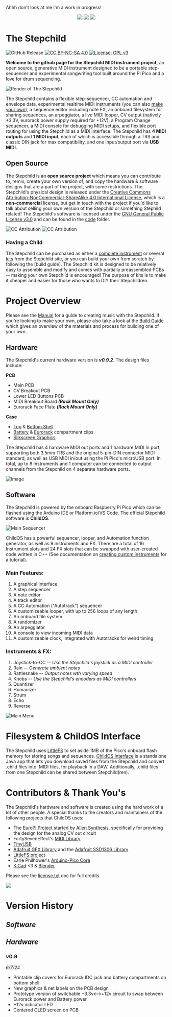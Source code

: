 <!-- ![Gif of the Stepchild Rotating](readme/stepchild.gif) -->
Ahhh don't look at me i'm a work in progress!

<p align="center">
</p>

<p align="center">
<img src = "readme/cursive_light.png#gh-light-mode-only">
<img src = "readme/cursive_dark.png#gh-dark-mode-only">
<!-- <img src="manual/images/stepchild.gif"> -->
<img src = "readme/rotate_optimized.gif">
</p>

<!-- intro -->
# The Stepchild
[cc-by-nc-sa-shield]: https://img.shields.io/badge/License-CC%20BY--NC--SA%204.0-lightgrey.svg
[cc-by-nc-sa]: http://creativecommons.org/licenses/by-nc-sa/4.0/
![GitHub Release](https://img.shields.io/github/v/release/alexlafetra/stepchild) [![CC BY-NC-SA 4.0][cc-by-nc-sa-shield]][cc-by-nc-sa] [![License: GPL v3](https://img.shields.io/badge/License-GPLv3-blue.svg)](https://www.gnu.org/licenses/gpl-3.0)

  
**Welcome to the github page for the Stepchild MIDI instrument project,** an open source, generative MIDI instrument designed to be a portable step-sequencer and experimental songwriting tool built around the Pi Pico and a love for drum sequencing.

![Render of The Stepchild](readme/opaque.png)

The Stepchild contains a flexible step-sequencer, CC automation and envelope data, experimental realtime MIDI instruments (you can also [make your own]()), a sequence editor including note FX, an onboard filesystem for sharing sequences, an arpeggiator, a live MIDI looper, CV output (natively +3.3V, eurorack power supply required for +12V), a Program Change sequencer, a MIDI console for debugging MIDI setups, and flexible port routing for using the Stepchild as a MIDI interface. The Stepchild has **4 MIDI outputs** and **1 MIDI input**, each of which is accessible through a TRS and classic DIN jack for max compatibility, and one input/output port via **USB MIDI**.

## Open Source
The Stepchild is an **open source project** which means you can contribute to, remix, create your own version of, and copy the hardware & software designs that are a part of the project, with some restrictions. The Stepchild's physical design is released under the [Creative Commons Attribution-NonCommercial-ShareAlike 4.0 International License][cc-by-nc-sa], which is a **non-commercial** license, but get in touch with the project if you'd like to talk about selling your own version of the Stepchild or something Stephild related! The Stepchild's software is licensed under the [GNU General Public License v3.0](https://www.gnu.org/licenses/gpl-3.0.html) and can be found in the [code](code/stepchild) folder.
<!-- 
[cc-by-nc-sa-image]: https://licensebuttons.net/l/by-nc-sa/4.0/88x31.png
[![CC BY-NC-SA 4.0][cc-by-nc-sa-image]][cc-by-nc-sa] -->
![CC Attribution](readme/attribution_graphic_black.svg#gh-light-mode-only)
![CC Attribution](readme/attribution_graphic_white.svg#gh-dark-mode-only)


### Having a Child
The Stepchild can be purchased as either a [complete instrument]() or several [kits]() from the Stepchild site, or you can build your own from scratch by following the [build guide]. The Stepchild kit is designed to be relatively easy to assemble and modify and comes with partially preassembled PCBs -- making your own Stepchild is encouraged! The purpose of kits is to make it cheaper and easier for those who wants to DIY their Stepchildren.


# Project Overview
Please see the [Manual](manual/manual.md) for a guide to creating music with the Stepchild. If you're looking to make your own, please also take a look at the [Build Guide]() which gives an overview of the materials and process for building one of your own.

## Hardware
The Stepchild's current hardware version is ***v0.9.2***. The design files include:

**PCB**
- Main PCB
- CV Breakout PCB
- Lower LED Buttons PCB
- MIDI Breakout Board ***(Rack Mount Only)***
- Eurorack Face Plate ***(Rack Mount Only)***

**Case**
- [Top](build/case/Top.stl) & [Bottom Shell](build/case/Bottom.stl)
- [Battery](build/case/BatteryClip.stl) & [Eurorack](build/case/EurorackClip.stl) compartment clips
- [Silkscreen Graphics](build/silkscreen/graphics.svg)

The Stepchild has 4 hardware MIDI out ports and 1 hardware MIDI In port, supporting both 3.5mm TRS and the original 5-pin-DIN connector MIDI standard, as well as USB MIDI in/out using the Pi Pico's microUSB port. In total, up to 8 instruments and 1 computer can be connected to output channels from the Stepchild on 4 separate hardware ports.

![Image](readme/stepchild_disassembled.jpg)

<!-- ![Image of the stepchild](readme/stepchild_assembly.jpg) -->

## Software

The Stepchild is powered by the onboard Raspberry Pi Pico which can be flashed using the Arduino IDE or Platform.io/VS Code. The official Stepchild software is **ChildOS**.

![Main Sequencer](readme/makingnotes.gif)

ChildOS has a powerful sequencer, looper, and Automation function generator, as well as 9 instruments and FX. There are a total of 16 Instrument slots and 24 FX slots that can be swapped with user-created code written in C++ (See documentation on [creating custom instruments]() for a tutorial).

### Main Features:
1. A graphical interface
2. A step sequencer
3. A note editor
4. A track editor
5. A CC Automation ("Autotrack") sequencer
6. A customizeable looper, with up to 256 loops of any length
7. An onboard file system
8. A randomizer
9. An arpeggiator
10. A console to view incoming MIDI data
11. A customizeable clock, integrated with Autotracks for weird timing

### Instruments & FX:
1. Joystick-to-CC -- <i>Use the Stepchild's joystick as a MIDI controller</i>
2. Rain           -- <i>Generate ambient notes</i>
3. Rattlesnake    -- <i>Output notes wth varying speed</i>
4. Knobs          -- <i>Use the Stepchild's encoders as MIDI controllers</i>
5. Quantizer
6. Humanizer
7. Strum
8. Echo
9. Reverse

![Main Menu](readme/mainMenu.gif)


# Filesystem & ChildOS Interface

The Stepchild uses [LittleFS](https://github.com/littlefs-project/littlefs) to set aside 1MB of the Pico's onboard flash memory for storing songs and sequences. [ChildOS Interface](https://github.com/alexlafetra/childOSInterface) is a standalone Java app that lets you download saved files from the Stepchild and convert .child files into .MIDI files, for playback in a DAW. Additionally, .child files from one Stepchild can be shared between Stepchild(ren).

# Contributors & Thank You's
<!-- libraries childOS relies on -->
The Stepchild's hardware and software is created using the hard work of a lot of other people. A special thanks to the creators and maintainers of the following projects that ChildOS uses:

 * The [EuroPi Project](https://github.com/Allen-Synthesis/EuroPi) started by [Allen Synthesis](https://www.allensynthesis.co.uk/index.html), specifically for providing the design for the analog CV out circuit
 * FortySevenEffect's [MIDI Library](https://github.com/FortySevenEffects/arduino_midi_library)
 * [TinyUSB](https://github.com/hathach/tinyusb)
 * [Adafruit GFX Library](https://github.com/adafruit/Adafruit-GFX-Library) and the [Adafruit SSD1306 Library](https://github.com/adafruit/Adafruit_SSD1306)
 * [LittleFS project](https://github.com/littlefs-project/littlefs)
 * Earle Philhower's [Arduino-Pico Core](https://github.com/earlephilhower/arduino-pico)
 * [KiCad](https://www.kicad.org/) <3 & [Blender](https://www.blender.org)

 Please see the [license.txt]() doc for full credits.

 ![](readme/prototype.jpeg)

# Version History

## *Software*

## *Hardware*

### **v0.9**
*6/7/24*
- Printable clip covers for Eurorack IDC jack and battery compartments on bottom shell
- New graphics & net labels on the PCB design
- Prototype version of switchable +3.3v<-->+12v circuit to swap between Eurorack power and Battery power
- +12v indicator LED
- Centered OLED screen on PCB
